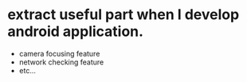 # extract useful part when I develop android application.

- camera focusing feature
- network checking feature
- etc...
